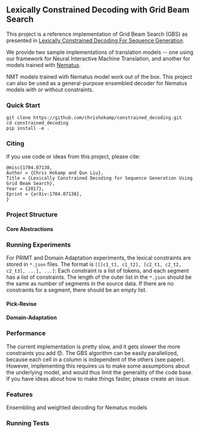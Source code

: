 ## Lexically Constrained Decoding with Grid Beam Search

This project is a reference implementation of Grid Beam Search (GBS) as presented in [Lexically Constrained Decoding For Sequence Generation](https://arxiv.org/abs/1704.07138).

We provide two sample implementations of translation models -- one using our framework for
Neural Interactive Machine Translation, 
and another for models trained with [Nematus](https://github.com/rsennrich/nematus).

NMT models trained with Nematus model work out of the box. This project can also be used as a general-purpose 
ensembled decoder for Nematus models with or without constraints. 

### Quick Start

```
git clone https://github.com/chrishokamp/constrained_decoding.git
cd constrained_decoding
pip install -e .
```

### Citing

If you use code or ideas from this project, please cite:

```
@misc{1704.07138,
Author = {Chris Hokamp and Qun Liu},
Title = {Lexically Constrained Decoding for Sequence Generation Using Grid Beam Search},
Year = {2017},
Eprint = {arXiv:1704.07138},
}
```

### Project Structure


#### Core Abstractions


### Running Experiments

For PRIMT and Domain Adaptation experiments, the lexical constraints are stored in `*.json` files. 
The format is `[[[c1_t1, c1_t2], [c2_t1, c2_t2, c2_t3], ...], ...]`: 
Each constraint is a list of tokens, and each segment has a list of constraints. The length of the 
outer list in the `*.json` should be the same as number of segments in the source data. If there are no constraints for a
segment, there should be an empty list. 

#### Pick-Revise 

#### Domain-Adaptation 


### Performance

The current implementation is pretty slow, and it gets slower the more constraints you add :disappointed:. 
The GBS algorithm can be easily parallelized, because each cell in a column is independent of the others (see paper). 
However, implementing this requires us to make some assumptions about the underlying model, and would thus
limit the generality of the code base. If you have ideas about how to make things faster, please create an issue. 

### Features

Ensembling and weighted decoding for Nematus models


### Running Tests



